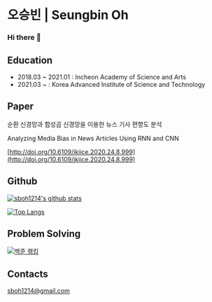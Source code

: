 # 오승빈 | Seungbin Oh

### Hi there 👋

## Education

- 2018.03 ~ 2021.01 : Incheon Academy of Science and Arts
- 2021.03 ~         : Korea Advanced Institute of Science and Technology

## Paper

순환 신경망과 합성곱 신경망을 이용한 뉴스 기사 편향도 분석

Analyzing Media Bias in News Articles Using RNN and CNN

[http://doi.org/10.6109/jkiice.2020.24.8.999](http://doi.org/10.6109/jkiice.2020.24.8.999)

## Github

[![sboh1214's github stats](https://github-readme-stats.vercel.app/api?username=sboh1214)](https://github.com/anuraghazra/github-readme-stats)

[![Top Langs](https://github-readme-stats.vercel.app/api/top-langs/?username=sboh1214)](https://github.com/anuraghazra/github-readme-stats)

## Problem Solving

[![백준 랭킹](http://mazassumnida.wtf/api/v2/generate_badge?boj=sboh1214)](https://www.acmicpc.net/user/sboh1214)

## Contacts

sboh1214@gmail.com
